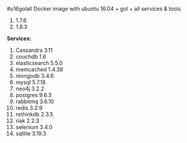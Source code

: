 
#u16golall
Docker image with ubuntu 16.04 + gol + all services &amp; tools

1. 1.7.6
2. 1.8.3


**Services:**

  1.  Cassandra 3.11
  2.  couchdb 1.6
  3.  elasticsearch 5.5.0
  4.  memcached 1.4.39
  5.  mongodb 3.4.6
  6.  mysql 5.7.18
  7.  neo4j 3.2.2
  8.  postgres 9.6.3
  9.  rabbitmq 3.6.10
 10.  redis 3.2.9
 11.  rethinkdb 2.3.5
 12.  riak 2.2.3
 13.  selenium 3.4.0
 14.  sqllite 3.19.3


